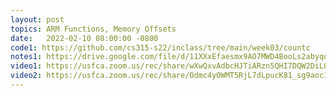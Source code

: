 ```yaml
---
layout: post
topics: ARM Functions, Memory Offsets
date:   2022-02-10 08:00:00 -0800
code1: https://github.com/cs315-s22/inclass/tree/main/week03/countc
notes1: https://drive.google.com/file/d/11XXxEfaesmx9AO7MWD4BooLs2abyqdMe/view?usp=sharing
video1: https://usfca.zoom.us/rec/share/wXwQxvAdbcHJTiARzn5QHI7DQW2DiLQnXOjcc8gmaBF9tKcCFJo61qMYwAJpgyUC.6tJI1oS74ANC5SVb
video2: https://usfca.zoom.us/rec/share/Odmc4yOWMT5RjL7dLpucK81_sg9aoc1EuMVRPAYhktMpOA2hSycZN49J4sMTErs.Eb_q-ZbJqm5Qk4vS
---
```

